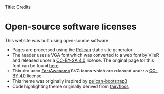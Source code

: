 Title: Credits

# Open-source software licenses

This website was built using open-source software:

* Pages are processed using the [Pelican](https://getpelican.com/) static site generator
* The header uses a VGA font which was converted to a web font by VileR and released under a [CC-BY-SA 4.0](https://creativecommons.org/licenses/by-sa/4.0/) license. The original page for this font can be found [here](https://int10h.org/oldschool-pc-fonts/)
* This site uses [FontAwesome](https://fontawesome.com/) SVG icons which are released under a [CC-BY 4.0](https://creativecommons.org/licenses/by/4.0/) license
* This theme was originally inspired by [pelican-bootstrap3](https://github.com/getpelican/pelican-themes/tree/master/pelican-bootstrap3)
* Code highlighting theme originally derived from [fairyfloss](https://sailorhg.github.io/fairyfloss/)
